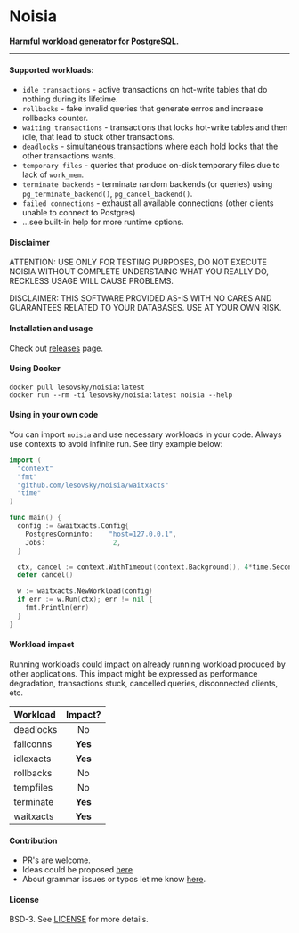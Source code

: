 # Noisia

**Harmful workload generator for PostgreSQL.**

---

#### Supported workloads:
- `idle transactions` - active transactions on hot-write tables that do nothing during its lifetime.
- `rollbacks` - fake invalid queries that generate errros and increase rollbacks counter.
- `waiting transactions` - transactions that locks hot-write tables and then idle, that lead to stuck other transactions.
- `deadlocks` - simultaneous transactions where each hold locks that the other transactions wants.
- `temporary files` - queries that produce on-disk temporary files due to lack of `work_mem`.
- `terminate backends` - terminate random backends (or queries) using `pg_terminate_backend()`, `pg_cancel_backend()`.
- `failed connections` - exhaust all available connections (other clients unable to connect to Postgres) 
- ...see built-in help for more runtime options.

#### Disclaimer

ATTENTION: USE ONLY FOR TESTING PURPOSES, DO NOT EXECUTE NOISIA WITHOUT COMPLETE UNDERSTAING WHAT YOU REALLY DO, RECKLESS USAGE WILL CAUSE PROBLEMS.

DISCLAIMER: THIS SOFTWARE PROVIDED AS-IS WITH NO CARES AND GUARANTEES RELATED TO YOUR DATABASES. USE AT YOUR OWN RISK.


#### Installation and usage
Check out [releases](https://github.com/lesovsky/noisia/releases) page.
 
#### Using Docker
```shell script
docker pull lesovsky/noisia:latest
docker run --rm -ti lesovsky/noisia:latest noisia --help
```

#### Using in your own code
You can import `noisia` and use necessary workloads in your code. Always use contexts to avoid infinite run. See tiny example below:
```go
import (
  "context"
  "fmt"
  "github.com/lesovsky/noisia/waitxacts"
  "time"
)

func main() {
  config := &waitxacts.Config{
    PostgresConninfo:    "host=127.0.0.1",
    Jobs:                 2,
  }

  ctx, cancel := context.WithTimeout(context.Background(), 4*time.Second)
  defer cancel()

  w := waitxacts.NewWorkload(config)
  if err := w.Run(ctx); err != nil {
    fmt.Println(err)
  }
}
```

#### Workload impact

Running workloads could impact on already running workload produced by other applications. This impact might be expressed as performance degradation, transactions stuck, cancelled queries, disconnected clients, etc.

| Workload  | Impact? |
| :---         |     :---:      |
| deadlocks  | No  |
| failconns  | **Yes**  |
| idlexacts  | **Yes**  |
| rollbacks  | No  |
| tempfiles  | No  |
| terminate  | **Yes**  |
| waitxacts  | **Yes**  |

#### Contribution
- PR's are welcome.
- Ideas could be proposed [here](https://github.com/lesovsky/noisia/discussions)
- About grammar issues or typos let me know [here](https://github.com/lesovsky/noisia/discussions/8).

#### License
BSD-3. See [LICENSE](LICENSE) for more details.
